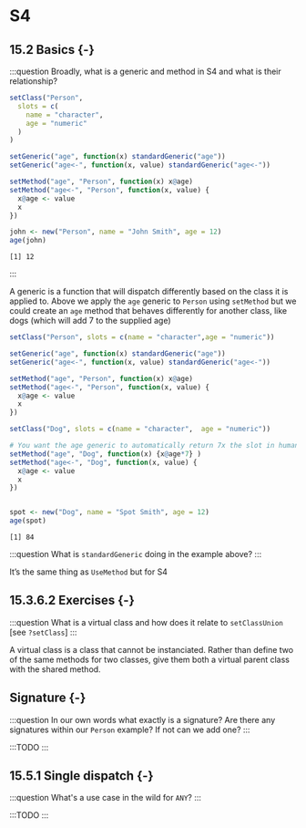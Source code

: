 # S4

## 15.2 Basics {-}

:::question
Broadly, what is a generic and method in S4 and what is their relationship? 


```r
setClass("Person", 
  slots = c(
    name = "character", 
    age = "numeric"
  )
)

setGeneric("age", function(x) standardGeneric("age"))
setGeneric("age<-", function(x, value) standardGeneric("age<-"))

setMethod("age", "Person", function(x) x@age)
setMethod("age<-", "Person", function(x, value) {
  x@age <- value
  x
})

john <- new("Person", name = "John Smith", age = 12)
age(john)
```

```
[1] 12
```

:::

A generic is a function that will dispatch differently based on the class it is applied to. Above we apply the `age` generic to `Person` using `setMethod` but we could create an `age` method that behaves differently for another class, like dogs (which will add 7 to the supplied age)


```r
setClass("Person", slots = c(name = "character",age = "numeric"))

setGeneric("age", function(x) standardGeneric("age"))
setGeneric("age<-", function(x, value) standardGeneric("age<-"))

setMethod("age", "Person", function(x) x@age)
setMethod("age<-", "Person", function(x, value) {
  x@age <- value
  x
})

setClass("Dog", slots = c(name = "character",  age = "numeric"))

# You want the age generic to automatically return 7x the slot in human years
setMethod("age", "Dog", function(x) {x@age*7} ) 
setMethod("age<-", "Dog", function(x, value) {
  x@age <- value
  x
})


spot <- new("Dog", name = "Spot Smith", age = 12)
age(spot)
```

```
[1] 84
```

:::question
What is `standardGeneric` doing in the example above?
:::

It’s the same thing as `UseMethod` but for S4

## 15.3.6.2 Exercises {-}

:::question
What is a virtual class and how does it relate to `setClassUnion` [see `?setClass`]
:::

A virtual class is a class that cannot be instanciated. Rather than define two of the same methods for two classes, give them both a virtual parent class with the shared method. 

## Signature {-}

:::question
In our own words what exactly is a signature? Are there any signatures within our `Person` example? If not can we add one?
:::

:::TODO
:::


## 15.5.1 Single dispatch {-}

:::question
What's a use case in the wild for `ANY`? 
:::

:::TODO
:::



